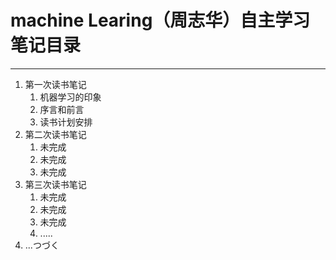 # machine Learing（**周志华**）自主学习笔记目录 
---
1. 第一次读书笔记
    1. 机器学习的印象
    2. 序言和前言
    3. 读书计划安排
2. 第二次读书笔记
    1. 未完成
    2. 未完成
    3. 未完成
3. 第三次读书笔记
    1. 未完成
    2. 未完成
    3. 未完成
    4. .....
 4. ...つづく
 



 
